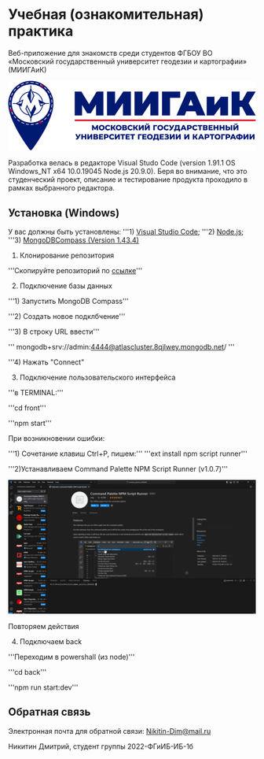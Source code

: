 # Учебная (ознакомительная) практика
Веб-приложение для знакомств среди студентов 
ФГБОУ ВО «Московский государственный университет геодезии и картографии» (МИИГАиК)

![Logotype](./Practices/docs/ru/readmeextra/logo.png)

Разработка велась в редакторе Visual Studo Code (version 1.91.1 OS Windows_NT x64 10.0.19045 Node.js 20.9.0).
Беря во внимание, что это студенческий проект, описание и тестирование продукта проходило в рамках выбранного редактора. 

## Установка (Windows) 

У вас должны быть установлены: 
'''1) [Visual Studio Code](https://code.visualstudio.com/Download);
'''2) [Node.js](https://nodejs.org/en/download/package-manager?ref=molify.net);
'''3) [MongoDBCompass (Version 1.43.4)](https://www.mongodb.com/)

1. Клонирование репозитория

'''Скопируйте репозиторий по [ссылке](https://github.com/Nikitin-Dmitry/summer_practice_MIIGAiK_2023/tree/main/Practices)'''

2. Подключение базы данных

'''1) Запустить MongoDB Compass'''

'''2) Создать новое подклбчение'''

'''3) В строку URL ввести'''

''' mongodb+srv://admin:4444@atlascluster.8qjlwey.mongodb.net/ '''

'''4) Нажать "Connect"

3. Подключение пользовательского интерфейса 

'''в TERMINAL:'''

'''cd front'''

'''npm start'''

При возникновении ошибки:

'''1)  Сочетание клавиш Ctrl+P, пишем:'''
'''ext install npm script runner'''

'''2)Устанавливаем Command Palette NPM Script Runner (v1.0.7)'''

![error](./Practices/docs/ru/readmeextra/npm.png)

Повторяем действия

4. Подключаем back

'''Переходим в powershall (из node)'''

'''cd back'''

'''npm run start:dev'''

## Обратная связь

Электронная почта для обратной связи: Nikitin-Dim@mail.ru

Никитин Дмитрий, студент группы 2022-ФГиИБ-ИБ-1б
